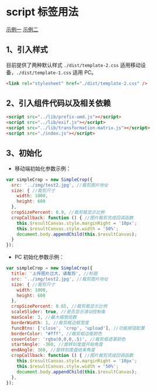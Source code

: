 # script 标签用法

[示例一](examples/test-1.html)
[示例二](examples/test-2.html)

## 1、引入样式

目前提供了两种默认样式 `./dist/template-2.css` 适用移动设备，`./dist/template-1.css` 适用 PC。

```html
<link rel="stylesheet" href="./dist/template-2.css" />
```

## 2、引入组件代码以及相关依赖

```html
<script src="../lib/prefix-umd.js"></script>
<script src="../lib/exif.js"></script>
<script src="../lib/transformation-matrix.js"></script>
<script src="./index.js"></script>
```

## 3、初始化

- 移动端初始化参数示例：

```javascript
var simpleCrop = new SimpleCrop({
  src: '../img/test2.jpg', //裁剪图片地址
  size: { //裁剪尺寸
    width: 1000,
    height: 600
  },
  cropSizePercent: 0.9, //裁剪框显示比例
  cropCallback: function () { //图片裁剪完成回调函数
    this.$resultCanvas.style.marginRight = '10px';
    this.$resultCanvas.style.width = '50%';
    document.body.appendChild(this.$resultCanvas);
  }
});
```

- PC 初始化参数示例：

```javascript
var simpleCrop = new SimpleCrop({
  title: '上传图片过大，请裁剪', //标题
  src: '../img/test2.jpg', //裁剪图片地址
  size: { //裁剪尺寸
    width: 1000,
    height: 600
  },
  cropSizePercent: 0.65, //裁剪框显示比例
  scaleSlider: true, //是否显示滑动控制条
  maxScale: 3, //最大缩放倍数
  borderWidth: 1, //裁剪框边框宽度
  funcBtns: ['close', 'crop', 'upload'], //功能按钮配置
  borderColor: "#fff", //裁剪框边框颜色
  coverColor: 'rgba(0,0,0,.5)', //裁剪框遮罩颜色
  startAngle: -360, //旋转刻度盘开始角度
  endAngle: 360, //旋转刻度盘结束角度
  cropCallback: function () { //图片裁剪完成回调函数
    this.$resultCanvas.style.marginRight = '10px';
    this.$resultCanvas.style.width = '50%';
    document.body.appendChild(this.$resultCanvas);
  },
});
```
